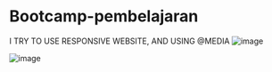 # Bootcamp-pembelajaran
I TRY TO USE RESPONSIVE WEBSITE, AND USING @MEDIA 
![image](https://github.com/DAMASSDEV/Bootcamp-pembelajaran/assets/168662030/84d2a537-1a92-4e96-8a1d-a1b7e011cde1)

![image](https://github.com/DAMASSDEV/Bootcamp-pembelajaran/assets/168662030/86eb9c8c-9f57-47e3-913e-9f1106888bec)
